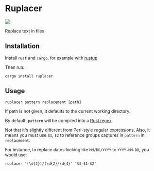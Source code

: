 Ruplacer
=========

<a href="https://crates.io/crates/ruplacer"><img src="https://img.shields.io/crates/v/ruplacer.svg"/></a>


Replace text in files

Installation
-------------

Install `rust` and `cargo`, for example with [rustup](https://rustup.rs/)

Then run:

```
cargo install ruplacer
```

Usage
------

```
ruplacer pattern replacement [path]
```

If path is not given, it defaults to the current working directory.

By default, `pattern` will be compiled into a [Rust regex](https://docs.rs/regex/1.0.5/regex/).


Not that it's slightly different from Perl-style regular expressions. Also, it means you must use `$1`, `$2` to reference
groups captures in `pattern` in `replacement`.

For instance, to replace dates looking like `MM/DD/YYYY` to `YYYY-MM-DD`, you would use:

```
ruplacer '(\d{2})/(\d{2}/\d{4}' '$3-$1-$2'
```
